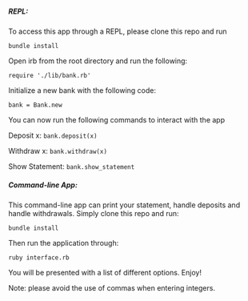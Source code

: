##### REPL: #####

To access this app through a REPL, please clone this repo and run

`bundle install`

Open irb from the root directory and run the following:

`require './lib/bank.rb'`

Initialize a new bank with the following code:

`bank = Bank.new`

You can now run the following commands to interact with the app

Deposit x:
`bank.deposit(x)`

Withdraw x:
`bank.withdraw(x)`

Show Statement:
`bank.show_statement`

##### Command-line App: #####

This command-line app can print your statement, handle deposits and handle withdrawals. Simply clone this repo and run:

`bundle install`

Then run the application through:

`ruby interface.rb`

You will be presented with a list of different options. Enjoy!

Note: please avoid the use of commas when entering integers.
